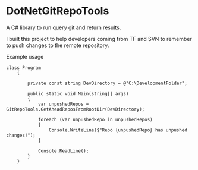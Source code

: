 # DotNetGitRepoTools
A C# library to run query git and return results. 

I built this project to help developers coming from TF and SVN to remember to push changes to the remote repository.

Example usage


    class Program
        {

            private const string DevDirectory = @"C:\DevelopmentFolder";

            public static void Main(string[] args)
            {
                var unpushedRepos = GitRepoTools.GetAheadReposFromRootDir(DevDirectory);

                foreach (var unpushedRepo in unpushedRepos)
                {
                    Console.WriteLine($"Repo {unpushedRepo} has unpushed changes!");
                }

                Console.ReadLine();
            }
        }

